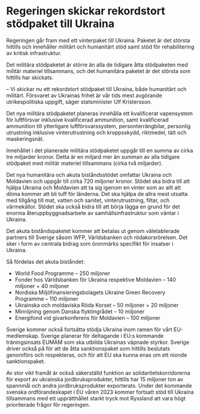 # Regeringen skickar rekordstort stödpaket till Ukraina

Regeringen går fram med ett vinterpaket till Ukraina. Paketet är det största hittills och innehåller militärt och humanitärt stöd samt stöd för rehabilitering av kritisk infrastruktur.

Det militära stödpaketet är större än alla de tidigare åtta stödpaketen med militär materiel tillsammans, och det humanitära paketet är det största som hittills har skickats.

– Vi skickar nu ett rekordstort stödpaket till Ukraina, både humanitärt och militärt. Försvaret av Ukrainas frihet är vår tids mest avgörande utrikespolitiska uppgift, säger statsminister Ulf Kristersson.

Det nya militära stödpaketet planeras innehålla ett kvalificerat vapensystem för luftförsvar inklusive kvalificerad ammunition, samt kvalificerad ammunition till ytterligare luftförsvarssystem, personterrängbilar, personlig utrustning inklusive vinterutrustning och kroppsskydd, riktmedel, tält och maskeringsnät.

Innehållet i det planerade militära stödpaketet uppgår till en summa av cirka tre miljarder kronor. Detta är en miljard mer än summan av alla tidigare stödpaket med militär materiel tillsammans (cirka två miljarder).

Det nya humanitära och akuta biståndsstödet omfattar Ukraina och Moldavien och uppgår till cirka 720 miljoner kronor. Stödet ska bidra till att hjälpa Ukraina och Moldavien att ta sig igenom en vinter som av allt att döma kommer att bli tuff för länderna. Det ska hjälpa de allra mest utsatta med tillgång till mat, vatten och sanitet, vinterutrustning, filtar, och värmekällor. Stödet ska också bidra till att börja lägga en grund för det enorma återuppbyggnadsarbete av samhällsinfrastruktur som väntar i Ukraina.

Det akuta biståndspaketet kommer att betalas ut genom väletablerade partners till Sverige såsom WFP, Världsbanken och rödakorsrörelsen. Det sker i form av centrala bidrag som öronmärks specifikt för insatser i Ukraina.

Så fördelas det akuta biståndet:

* World Food Programme – 250 miljoner
* Fonder hos Världsbanken för Ukraina respektive Moldavien – 140 miljoner + 40 miljoner
* Nordiska Miljöfinansieringsbolagets Ukraine Green Recovery Programme – 110 miljoner
* Ukrainska och moldaviska Röda Korset – 50 miljoner + 20 miljoner
* Minröjning genom Danska flyktingrådet – 10 miljoner
* Energifond vid givarkonferens för Moldavien – 100 miljoner

Sverige kommer också fortsätta stödja Ukraina inom ramen för vårt EU-medlemskap. Sverige planerar för deltagande i EU:s kommande träningsinsats EUMAM som ska utbilda Ukrainas väpnade styrkor. Sverige driver också på för att de åtta sanktionspaket som hittills beslutats genomförs och respekteras, och för att EU ska kunna enas om ett nionde sanktionspaket.

Av stor vikt framåt är också säkerställd funktion av solidaritetskorridorerna för export av ukrainska jordbruksprodukter, hittills har 15 miljoner ton av spannmål och andra jordbruksprodukter exporterats. Under det kommande svenska ordförandeskapet i EU våren 2023 kommer fortsatt stöd till Ukraina tillsammans med ett upprätthållet starkt tryck mot Ryssland att vara högt prioriterade frågor för regeringen.
